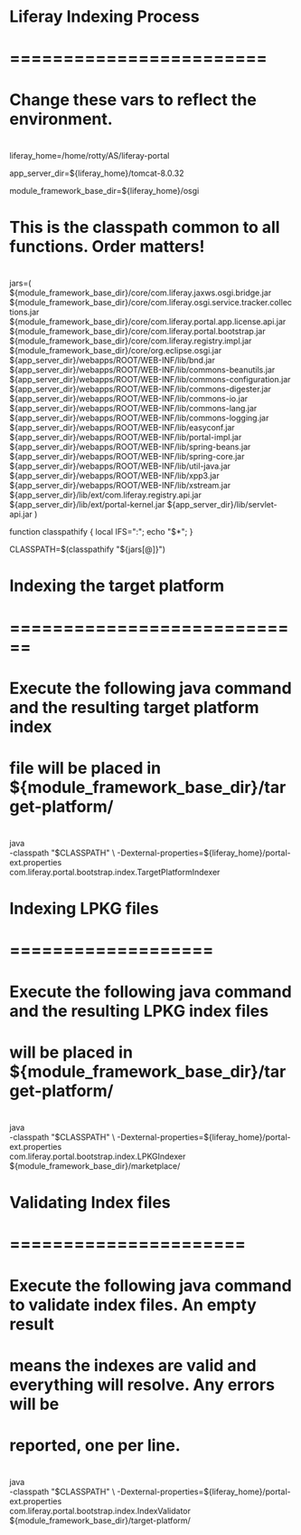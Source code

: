 #
# Liferay Indexing Process
# ========================
#

#
# Change these vars to reflect the environment.
#
liferay_home=/home/rotty/AS/liferay-portal

app_server_dir=${liferay_home}/tomcat-8.0.32

module_framework_base_dir=${liferay_home}/osgi

#
# This is the classpath common to all functions. Order matters!
#
jars=(
	${module_framework_base_dir}/core/com.liferay.jaxws.osgi.bridge.jar
	${module_framework_base_dir}/core/com.liferay.osgi.service.tracker.collections.jar
	${module_framework_base_dir}/core/com.liferay.portal.app.license.api.jar
	${module_framework_base_dir}/core/com.liferay.portal.bootstrap.jar
	${module_framework_base_dir}/core/com.liferay.registry.impl.jar
	${module_framework_base_dir}/core/org.eclipse.osgi.jar
	${app_server_dir}/webapps/ROOT/WEB-INF/lib/bnd.jar
	${app_server_dir}/webapps/ROOT/WEB-INF/lib/commons-beanutils.jar
	${app_server_dir}/webapps/ROOT/WEB-INF/lib/commons-configuration.jar
	${app_server_dir}/webapps/ROOT/WEB-INF/lib/commons-digester.jar
	${app_server_dir}/webapps/ROOT/WEB-INF/lib/commons-io.jar
	${app_server_dir}/webapps/ROOT/WEB-INF/lib/commons-lang.jar
	${app_server_dir}/webapps/ROOT/WEB-INF/lib/commons-logging.jar
	${app_server_dir}/webapps/ROOT/WEB-INF/lib/easyconf.jar
	${app_server_dir}/webapps/ROOT/WEB-INF/lib/portal-impl.jar
	${app_server_dir}/webapps/ROOT/WEB-INF/lib/spring-beans.jar
	${app_server_dir}/webapps/ROOT/WEB-INF/lib/spring-core.jar
	${app_server_dir}/webapps/ROOT/WEB-INF/lib/util-java.jar
	${app_server_dir}/webapps/ROOT/WEB-INF/lib/xpp3.jar
	${app_server_dir}/webapps/ROOT/WEB-INF/lib/xstream.jar
	${app_server_dir}/lib/ext/com.liferay.registry.api.jar
	${app_server_dir}/lib/ext/portal-kernel.jar
	${app_server_dir}/lib/servlet-api.jar
)

function classpathify { local IFS=":"; echo "$*"; }

CLASSPATH=$(classpathify "${jars[@]}")

#
# Indexing the target platform
# ============================
#
# Execute the following java command and the resulting target platform index
# file will be placed in ${module_framework_base_dir}/target-platform/
#

java \
	-classpath "$CLASSPATH" \
	-Dexternal-properties=${liferay_home}/portal-ext.properties \
	com.liferay.portal.bootstrap.index.TargetPlatformIndexer

#
# Indexing LPKG files
# ===================
#
# Execute the following java command and the resulting LPKG index files
# will be placed in ${module_framework_base_dir}/target-platform/
#

java \
	-classpath "$CLASSPATH" \
	-Dexternal-properties=${liferay_home}/portal-ext.properties \
	com.liferay.portal.bootstrap.index.LPKGIndexer \
	${module_framework_base_dir}/marketplace/

#
# Validating Index files
# ======================
#
# Execute the following java command to validate index files. An empty result
# means the indexes are valid and everything will resolve. Any errors will be
# reported, one per line.
#

java \
	-classpath "$CLASSPATH" \
	-Dexternal-properties=${liferay_home}/portal-ext.properties \
	com.liferay.portal.bootstrap.index.IndexValidator \
	${module_framework_base_dir}/target-platform/
